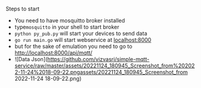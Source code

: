 Steps to start

* You need to have mosquitto broker installed
* type`mosquitto` in your shell to start broker
* `python py_pub.py` will start your devices to send data
* `go run main.go` will start webservice at [localhost:8000](http://localhost:8000/)
* but for the sake of emulation you need to go to [http://localhost:8000/api/mqtt/](http://localhost:8000/api/mqtt/https:/)
* ![Data Json](https://github.com/vizvasrj/simple-mqtt-service/raw/master/assets/20221124_180945_Screenshot_from%202022-11-24%2018-09-22.pngassets/20221124_180945_Screenshot_from 2022-11-24 18-09-22.png)
